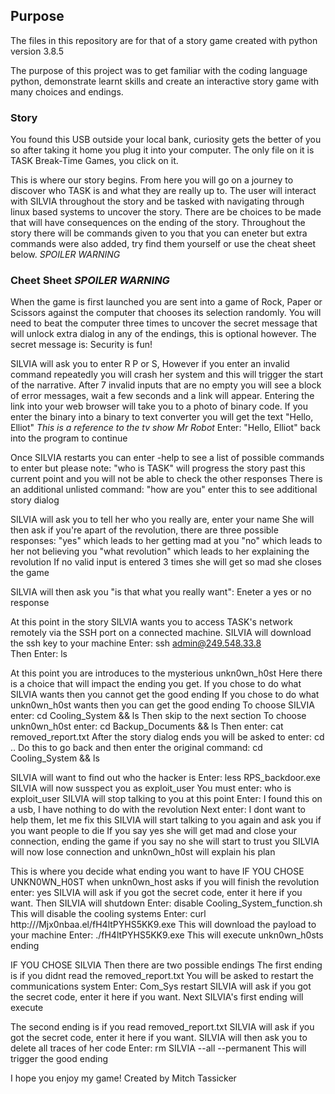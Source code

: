 ## Purpose

The files in this repository are for that of a story game created with python version 3.8.5

The purpose of this project was to get familiar with the coding language python, demonstrate learnt skills and create an interactive story game with many choices and endings.

### Story

You found this USB outside your local bank, curiosity gets the better of you so after taking it home you plug it into your computer.
The only file on it is TASK Break-Time Games, you click on it.

This is where our story begins.
From here you will go on a journey to discover who TASK is and what they are really up to.
The user will interact with SILVIA throughout the story and be tasked with navigating through linux based systems to uncover the story.
There are be choices to be made that will have consequences on the ending of the story.
Throughout the story there will be commands given to you that you can eneter but extra commands were also added, try find them yourself or use the cheat sheet below. *SPOILER WARNING*

### Cheet Sheet *SPOILER WARNING*

When the game is first launched you are sent into a game of Rock, Paper or Scissors against the computer that chooses its selection randomly.
You will need to beat the computer three times to uncover the secret message that will unlock extra dialog in any of the endings, this is optional however.
The secret message is: Security is fun!

SILVIA will ask you to enter R P or S, However if you enter an invalid command repeatedly you will crash her system and this will trigger the start of the narrative.
After 7 invalid inputs that are no empty you will see a block of error messages, wait a few seconds and a link will appear.
Entering the link into your web browser will take you to a photo of binary code.
If you enter the binary into a binary to text converter you will get the text "Hello, Elliot" *This is a reference to the tv show Mr Robot*
Enter: "Hello, Elliot" back into the program to continue

Once SILVIA restarts you can enter -help to see a list of possible commands to enter but please note:
"who is TASK" will progress the story past this current point and you will not be able to check the other responses 
There is an additional unlisted command: "how are you" enter this to see additional story dialog

SILVIA will ask you to tell her who you really are, enter your name
She will then ask if you're apart of the revolution, there are three possible responses:
"yes" which leads to her getting mad at you
"no" which leads to her not believing you
"what revolution" which leads to her explaining the revolution
If no valid input is entered 3 times she will get so mad she closes the game

SILVIA will then ask you "is that what you really want":
Eneter a yes or no response 

At this point in the story SILVIA wants you to access TASK's network remotely via the SSH port on a connected machine.
SILVIA will download the ssh key to your machine
Enter: ssh admin@249.548.33.8  
Then Enter: ls

At this point you are introduces to the mysterious unkn0wn_h0st
Here there is a choice that will impact the ending you get.
If you chose to do what SILVIA wants then you cannot get the good ending
If you chose to do what unkn0wn_h0st wants then you can get the good ending
To choose SILVIA enter: cd Cooling_System && ls 
Then skip to the next section
To choose unkn0wn_h0st enter: cd Backup_Documents && ls
Then enter: cat removed_report.txt
After the story dialog ends you will be asked to enter: cd ..
Do this to go back and then enter the original command: cd Cooling_System && ls

SILVIA will want to find out who the hacker is
Enter: less RPS_backdoor.exe
SILVIA will now susspect you as exploit_user
You must enter: who is exploit_user
SILVIA will stop talking to you at this point
Enter: I found this on a usb, I have nothing to do with the revolution
Next enter: I dont want to help them, let me fix this
SILVIA will start talking to you again and ask you if you want people to die
If you say yes she will get mad and close your connection, ending the game
if you say no she will start to trust you
SILVIA will now lose connection and unkn0wn_h0st will explain his plan

This is where you decide what ending you want to have
IF YOU CHOSE UNKN0WN_H0ST
when unkn0wn_host asks if you will finish the revolution enter: yes
SILVIA will ask if you got the secret code, enter it here if you want.
Then SILVIA will shutdown
Enter: disable Cooling_System_function.sh
This will disable the cooling systems
Enter: curl http:///Mjx0nbaa.el/fH4ltPYHS5KK9.exe
This will download the payload to your machine
Enter: ./fH4ltPYHS5KK9.exe
This will execute unkn0wn_h0sts ending


IF YOU CHOSE SILVIA
Then there are two possible endings
The first ending is if you didnt read the removed_report.txt
You will be asked to restart the communications system
Enter: Com_Sys restart
SILVIA will ask if you got the secret code, enter it here if you want.
Next SILVIA's first ending will execute

The second ending is if you read removed_report.txt
SILVIA will ask if you got the secret code, enter it here if you want.
SILVIA will then ask you to delete all traces of her code 
Enter: rm SILVIA --all --permanent
This will trigger the good ending


I hope you enjoy my game!
Created by Mitch Tassicker